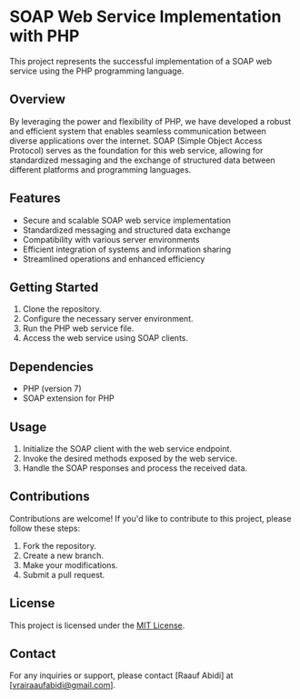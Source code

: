 # SOAP Web Service Implementation with PHP

This project represents the successful implementation of a SOAP web service using the PHP programming language.

## Overview
By leveraging the power and flexibility of PHP, we have developed a robust and efficient system that enables seamless communication between diverse applications over the internet. SOAP (Simple Object Access Protocol) serves as the foundation for this web service, allowing for standardized messaging and the exchange of structured data between different platforms and programming languages.

## Features
- Secure and scalable SOAP web service implementation
- Standardized messaging and structured data exchange
- Compatibility with various server environments
- Efficient integration of systems and information sharing
- Streamlined operations and enhanced efficiency

## Getting Started
1. Clone the repository.
2. Configure the necessary server environment.
3. Run the PHP web service file.
4. Access the web service using SOAP clients.

## Dependencies
- PHP (version 7)
- SOAP extension for PHP

## Usage
1. Initialize the SOAP client with the web service endpoint.
2. Invoke the desired methods exposed by the web service.
3. Handle the SOAP responses and process the received data.

## Contributions
Contributions are welcome! If you'd like to contribute to this project, please follow these steps:
1. Fork the repository.
2. Create a new branch.
3. Make your modifications.
4. Submit a pull request.

## License
This project is licensed under the [MIT License](LICENSE).

## Contact
For any inquiries or support, please contact [Raauf Abidi] at [vrairaaufabidi@gmail.com].

